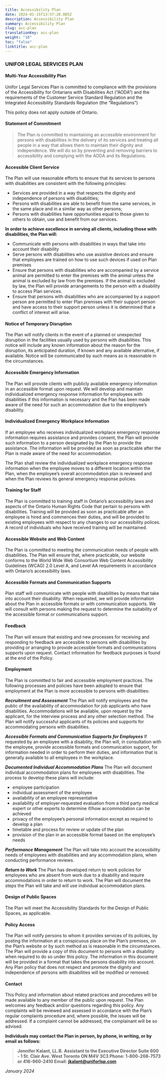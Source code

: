 ```yaml
---
title: Accessibility Plan
date: 2024-01-15T13:57:20.805Z
description: Accessibility Plan
summary: Accessibility Plan
slug: acc-plan
translationKey: acc-plan
weight: "10"
toc: "false"
linktitle: acc-plan
---
```

### UNIFOR LEGAL SERVICES PLAN

#### Multi‐Year Accessibility Plan

Unifor Legal Services Plan is committed to compliance with the provisions of the Accessibility for Ontarians with Disabilities Act (“AODA”) and the requirements of the Customer Service Standard Regulation and the Integrated Accessibility Standards Regulation (the “Regulations”)

This policy does not apply outside of Ontario.

#### Statement of Commitment

> The Plan is committed to maintaining an accessible environment for persons with disabilities in the delivery of its services and treating all people in a way that allows them to maintain their dignity and independence. We will do so by preventing and removing barriers to accessibility and complying with the AODA and its Regulations.

#### Accessible Client Service

The Plan will use reasonable efforts to ensure that its services to persons with disabilities are consistent with the following principles:

* Services are provided in a way that respects the dignity and independence of persons with disabilities;
* Persons with disabilities are able to benefit from the same services, in the same place and in a similar way as other persons;
* Persons with disabilities have opportunities equal to those given to others to obtain,
  use and benefit from our services.

**In order to achieve excellence in serving all clients, including those with disabilities, the Plan will:**

* Communicate with persons with disabilities in ways that take into account their disability 
* Serve persons with disabilities who use assistive devices and ensure that employees are trained on how to use such devices if used on Plan premises 
* Ensure that persons with disabilities who are accompanied by a service animal are permitted to enter the premises with the animal unless the animal is excluded by law from the premises. If the animal is excluded by law, the Plan will provide arrangements to the person with a disability to access Plan services.
* Ensure that persons with disabilities who are accompanied by a support person are permitted to enter Plan premises with their support person and have access to their support person unless it is determined that a conflict of interest will arise. 

#### Notice of Temporary Disruption

The Plan will notify clients in the event of a planned or unexpected disruption in the facilities usually used by persons with disabilities. This notice will include any known information about the reason for the disruption, its anticipated duration, if known and any available alternative, if available. Notice will be communicated by such means as is reasonable in the circumstances.

#### Accessible Emergency Information

The Plan will provide clients with publicly available emergency information in an accessible format upon request. We will develop and maintain individualized emergency response information for employees with disabilities if this information is necessary and the Plan has been made aware of the need for such an accommodation due to the employee’s disability.

#### Individualized Emergency Workplace Information

If an employee who receives individualized workplace emergency response information requires assistance and provides consent, the Plan will provide such information to a person designated by the Plan to provide the assistance. The information will be provided as soon as practicable after the Plan is made aware of the need for accommodation.

The Plan shall review the individualized workplace emergency response information when the employee moves to a different location within the Plan, when the employee’s overall accommodation plan is reviewed and when the Plan reviews its general emergency response policies.

#### Training for Staff

The Plan is committed to training staff in Ontario’s accessibility laws and aspects of the Ontario Human Rights Code that pertain to persons with disabilities. Training will be provided as soon as practicable after an employee is hired and commences their duties, and will be provided to existing employees with respect to any changes to our accessibility polices. A record of individuals who have received training will be maintained.

#### Accessible Website and Web Content

The Plan is committed to meeting the communication needs of people with disabilities. The Plan will ensure that, where practicable, our website conforms to the World Wide Web Consortium Web Content Accessibility Guidelines (WCAG) 2.0 Level A, and Level AA requirements in accordance with Ontario’s accessibility laws.

#### Accessible Formats and Communication Supports

Plan staff will communicate with people with disabilities by means that take into account their disability. When requested, we will provide information about the Plan in accessible formats or with communication supports. We will consult with persons making the request to determine the suitability of the accessible format or communications support.

#### Feedback

The Plan will ensure that existing and new processes for receiving and responding to feedback are accessible to persons with disabilities by providing or arranging to provide accessible formats and communications supports upon request. Contact information for feedback purposes is found at the end of the Policy.

#### Employment

The Plan is committed to fair and accessible employment practices. The following processes and policies have been adopted to ensure that employment at the Plan is more accessible to persons with disabilities:

***Recruitment and Assessment***
The Plan will notify employees and the public of the availability of accommodation for job applicants who have disabilities. Accommodations will be available, upon request by the applicant, for the interview process and any other selection method. The Plan will notify successful applicants of its policies and supports for accommodating persons with disabilities.

***Accessible Formats and Communication Supports for Employees***
If requested by an employee with a disability, the Plan will, in consultation with the employee, provide accessible formats and communication support, for information needed in order to perform their duties, and information that is generally available to all employees in the workplace.

***Documented Individual Accommodation Plans***
The Plan will document individual accommodation plans for employees with disabilities. The process to develop these plans will include:

* employee participation
* individual assessment of the employee
* availability of an employee representative
* availability of employer‐requested evaluation from a third party medical expert or other experts to determine if/how accommodation can be achieved
* privacy of the employee’s personal information except as required to develop a plan
* timetable and process for review or update of the plan
* provision of the plan in an accessible format based on the employee’s needs

***Performance Management***
The Plan will take into account the accessibility needs of employees with disabilities and any accommodation plans, when conducting performance reviews.

***Return to Work***
The Plan has developed return to work policies for employees who are absent from work due to a disability and require accommodations in order to return to work. The Plan will document the steps the Plan will take and will use individual accommodation plans.

#### Design of Public Spaces

The Plan will meet the Accessibility Standards for the Design of Public Spaces, as applicable.

#### Policy Access

The Plan will notify persons to whom it provides services of its policies, by posting the information at a conspicuous place on the Plan’s premises, on the Plan’s website or by such method as is reasonable in the circumstances.
The Plan will provide a copy of this document to persons with a disability when required to do so under this policy. The information in this document will be provided in a format that takes the persons disability into account.
Any Plan policy that does not respect and promote the dignity and independence of persons with disabilities will be modified or removed.

#### Contact

This Policy and information about related practices and procedures will be made available to any member of the public upon request.
The Plan welcomes any feedback and/or questions regarding this policy. Any complaints will be reviewed and assessed in accordance with the Plan’s regular complaints procedure and, where possible, the issues will be addressed. If a complaint cannot be addressed, the complainant will be so advised.

**Individuals may contact the Plan in person, by phone, in writing, or by email as follows:** 

> **Jennifer Kalant, LL.B.**
> **Assistant to the Executive Director
> Suite 600 ‐ 1 St. Clair Ave. West
> Toronto ON M4V 3C3
> Phone: 1‐800‐268‐7573 or 416‐960‐2410
> Email: jkalant@uniforlsp.com**

*January 2024*